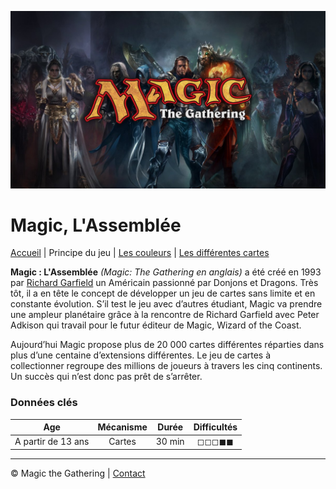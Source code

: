 ![presentation mtg](img/mtg_debut.jpg)
# Magic, L'Assemblée

[Accueil](README.md) | Principe du jeu | [Les couleurs](COULEURS.md) | [Les différentes cartes](CARTES.md)


**Magic : L'Assemblée** *(Magic: The Gathering en anglais)* a été créé en 1993 par [Richard Garfield](https://fr.wikipedia.org/wiki/Richard_Garfield) un Américain passionné par Donjons et Dragons. Très tôt, il a en tête le concept de développer un jeu de cartes sans limite et en constante évolution. S’il test le jeu avec d’autres étudiant, Magic va prendre une ampleur planétaire grâce à la rencontre de Richard Garfield avec Peter Adkison qui travail pour le futur éditeur de Magic, Wizard of the Coast.

Aujourd’hui Magic propose plus de 20 000 cartes différentes réparties dans plus d’une centaine d’extensions différentes. Le jeu de cartes à collectionner regroupe des millions de joueurs à travers les cinq continents. Un succès qui n’est donc pas prêt de s’arrêter.



### Données clés

|Age|Mécanisme|Durée|Difficultés|
|:-----------:|:-----------:|:-----------:|:-----------:|
|A partir de 13 ans|Cartes|30 min|◻︎◻︎◻︎◼︎◼︎|

---
© Magic the Gathering | [Contact](mailto:reply@gmail.com)